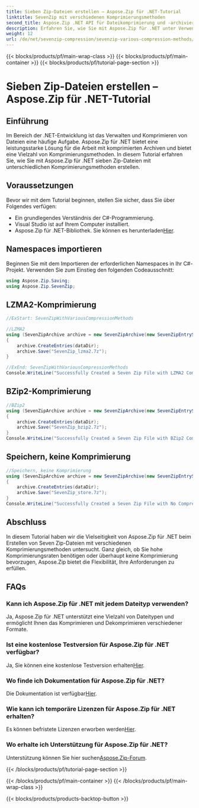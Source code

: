 ```yaml
---
title: Sieben Zip-Dateien erstellen – Aspose.Zip für .NET-Tutorial
linktitle: SevenZip mit verschiedenen Komprimierungsmethoden
second_title: Aspose.Zip .NET API für Dateikomprimierung und -archivierung
description: Erfahren Sie, wie Sie mit Aspose.Zip für .NET unter Verwendung verschiedener Komprimierungsmethoden sieben Zip-Dateien erstellen. Einfache Schritte für LZMA2, BZip2 und Store (keine Komprimierung).
weight: 12
url: /de/net/sevenzip-compression/sevenzip-various-compression-methods/
---
```


{{< blocks/products/pf/main-wrap-class >}}
{{< blocks/products/pf/main-container >}}
{{< blocks/products/pf/tutorial-page-section >}}

# Sieben Zip-Dateien erstellen – Aspose.Zip für .NET-Tutorial


## Einführung

Im Bereich der .NET-Entwicklung ist das Verwalten und Komprimieren von Dateien eine häufige Aufgabe. Aspose.Zip für .NET bietet eine leistungsstarke Lösung für die Arbeit mit komprimierten Archiven und bietet eine Vielzahl von Komprimierungsmethoden. In diesem Tutorial erfahren Sie, wie Sie mit Aspose.Zip für .NET sieben Zip-Dateien mit unterschiedlichen Komprimierungsmethoden erstellen.

## Voraussetzungen

Bevor wir mit dem Tutorial beginnen, stellen Sie sicher, dass Sie über Folgendes verfügen:

- Ein grundlegendes Verständnis der C#-Programmierung.
- Visual Studio ist auf Ihrem Computer installiert.
-  Aspose.Zip für .NET-Bibliothek. Sie können es herunterladen[Hier](https://releases.aspose.com/zip/net/).

## Namespaces importieren

Beginnen Sie mit dem Importieren der erforderlichen Namespaces in Ihr C#-Projekt. Verwenden Sie zum Einstieg den folgenden Codeausschnitt:

```csharp
using Aspose.Zip.Saving;
using Aspose.Zip.SevenZip;
```

## LZMA2-Komprimierung

```csharp
//ExStart: SevenZipWithVariousCompressionMethods

//LZMA2
using (SevenZipArchive archive = new SevenZipArchive(new SevenZipEntrySettings(new SevenZipLZMA2CompressionSettings())))
{
    archive.CreateEntries(dataDir);
    archive.Save("SevenZip_lzma2.7z");
}

//ExEnd: SevenZipWithVariousCompressionMethods
Console.WriteLine("Successfully Created a Seven Zip File with LZMA2 Compression");
```

## BZip2-Komprimierung

```csharp
//BZip2
using (SevenZipArchive archive = new SevenZipArchive(new SevenZipEntrySettings(new SevenZipBZip2CompressionSettings())))
{
    archive.CreateEntries(dataDir);
    archive.Save("SevenZip_bzip2.7z");
}
Console.WriteLine("Successfully Created a Seven Zip File with BZip2 Compression");
```

## Speichern, keine Komprimierung

```csharp
//Speichern, keine Komprimierung
using (SevenZipArchive archive = new SevenZipArchive(new SevenZipEntrySettings(new SevenZipStoreCompressionSettings())))
{
    archive.CreateEntries(dataDir);
    archive.Save("SevenZip_store.7z");
}
Console.WriteLine("Successfully Created a Seven Zip File with No Compression (Store)");
```

## Abschluss

In diesem Tutorial haben wir die Vielseitigkeit von Aspose.Zip für .NET beim Erstellen von Seven Zip-Dateien mit verschiedenen Komprimierungsmethoden untersucht. Ganz gleich, ob Sie hohe Komprimierungsraten benötigen oder überhaupt keine Komprimierung bevorzugen, Aspose.Zip bietet die Flexibilität, Ihre Anforderungen zu erfüllen.

## FAQs

### Kann ich Aspose.Zip für .NET mit jedem Dateityp verwenden?
Ja, Aspose.Zip für .NET unterstützt eine Vielzahl von Dateitypen und ermöglicht Ihnen das Komprimieren und Dekomprimieren verschiedener Formate.

### Ist eine kostenlose Testversion für Aspose.Zip für .NET verfügbar?
 Ja, Sie können eine kostenlose Testversion erhalten[Hier](https://releases.aspose.com/).

### Wo finde ich Dokumentation für Aspose.Zip für .NET?
 Die Dokumentation ist verfügbar[Hier](https://reference.aspose.com/zip/net/).

### Wie kann ich temporäre Lizenzen für Aspose.Zip für .NET erhalten?
 Es können befristete Lizenzen erworben werden[Hier](https://purchase.aspose.com/temporary-license/).

### Wo erhalte ich Unterstützung für Aspose.Zip für .NET?
 Unterstützung können Sie hier suchen[Aspose.Zip-Forum](https://forum.aspose.com/c/zip/37).

{{< /blocks/products/pf/tutorial-page-section >}}

{{< /blocks/products/pf/main-container >}}
{{< /blocks/products/pf/main-wrap-class >}}

{{< blocks/products/products-backtop-button >}}
